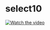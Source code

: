 # select10

[![Watch the video](https://img.youtube.com/vi/KzImoFXp2G0/0.jpg)](http://youtu.be/KzImoFXp2G0)

